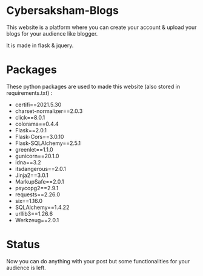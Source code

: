 # Cybersaksham-Blogs
<p>This website is a platform where you can create your account & upload your blogs for your audience like blogger.</p>
<p>It is made in flask & jquery.</p>

# Packages
These python packages are used to made this website (also stored in requirements.txt) :
<ul>
  <li>certifi==2021.5.30</li>
  <li>charset-normalizer==2.0.3</li>
  <li>click==8.0.1</li>
  <li>colorama==0.4.4</li>
  <li>Flask==2.0.1</li>
  <li>Flask-Cors==3.0.10</li>
  <li>Flask-SQLAlchemy==2.5.1</li>
  <li>greenlet==1.1.0</li>
  <li>gunicorn==20.1.0</li>
  <li>idna==3.2</li>
  <li>itsdangerous==2.0.1</li>
  <li>Jinja2==3.0.1</li>
  <li>MarkupSafe==2.0.1</li>
  <li>psycopg2==2.9.1</li>
  <li>requests==2.26.0</li>
  <li>six==1.16.0</li>
  <li>SQLAlchemy==1.4.22</li>
  <li>urllib3==1.26.6</li>
  <li>Werkzeug==2.0.1</li>
</ul>

# Status
<p>Now you can do anything with your post but some functionalities for your audience is left.</p>
